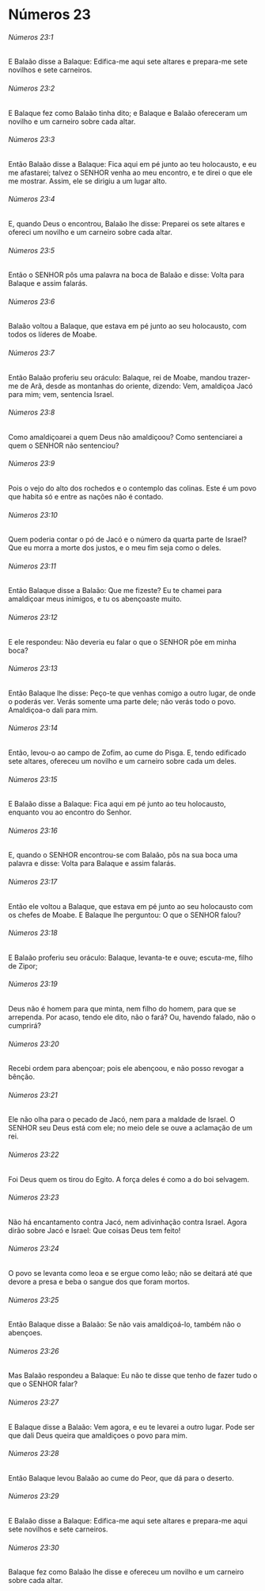 # Números 23

###### Números 23:1

E Balaão disse a Balaque: Edifica-me aqui sete altares e prepara-me sete novilhos e sete carneiros.

###### Números 23:2

E Balaque fez como Balaão tinha dito; e Balaque e Balaão ofereceram um novilho e um carneiro sobre cada altar.

###### Números 23:3

Então Balaão disse a Balaque: Fica aqui em pé junto ao teu holocausto, e eu me afastarei; talvez o SENHOR venha ao meu encontro, e te direi o que ele me mostrar. Assim, ele se dirigiu a um lugar alto.

###### Números 23:4

E, quando Deus o encontrou, Balaão lhe disse: Preparei os sete altares e ofereci um novilho e um carneiro sobre cada altar.

###### Números 23:5

Então o SENHOR pôs uma palavra na boca de Balaão e disse: Volta para Balaque e assim falarás.

###### Números 23:6

Balaão voltou a Balaque, que estava em pé junto ao seu holocausto, com todos os líderes de Moabe.

###### Números 23:7

Então Balaão proferiu seu oráculo: Balaque, rei de Moabe, mandou trazer-me de Arã, desde as montanhas do oriente, dizendo: Vem, amaldiçoa Jacó para mim; vem, sentencia Israel.

###### Números 23:8

Como amaldiçoarei a quem Deus não amaldiçoou? Como sentenciarei a quem o SENHOR não sentenciou?

###### Números 23:9

Pois o vejo do alto dos rochedos e o contemplo das colinas. Este é um povo que habita só e entre as nações não é contado.

###### Números 23:10

Quem poderia contar o pó de Jacó e o número da quarta parte de Israel? Que eu morra a morte dos justos, e o meu fim seja como o deles.

###### Números 23:11

Então Balaque disse a Balaão: Que me fizeste? Eu te chamei para amaldiçoar meus inimigos, e tu os abençoaste muito.

###### Números 23:12

E ele respondeu: Não deveria eu falar o que o SENHOR põe em minha boca?

###### Números 23:13

Então Balaque lhe disse: Peço-te que venhas comigo a outro lugar, de onde o poderás ver. Verás somente uma parte dele; não verás todo o povo. Amaldiçoa-o dali para mim.

###### Números 23:14

Então, levou-o ao campo de Zofim, ao cume do Pisga. E, tendo edificado sete altares, ofereceu um novilho e um carneiro sobre cada um deles.

###### Números 23:15

E Balaão disse a Balaque: Fica aqui em pé junto ao teu holocausto, enquanto vou ao encontro do Senhor.

###### Números 23:16

E, quando o SENHOR encontrou-se com Balaão, pôs na sua boca uma palavra e disse: Volta para Balaque e assim falarás.

###### Números 23:17

Então ele voltou a Balaque, que estava em pé junto ao seu holocausto com os chefes de Moabe. E Balaque lhe perguntou: O que o SENHOR falou?

###### Números 23:18

E Balaão proferiu seu oráculo: Balaque, levanta-te e ouve; escuta-me, filho de Zipor;

###### Números 23:19

Deus não é homem para que minta, nem filho do homem, para que se arrependa. Por acaso, tendo ele dito, não o fará? Ou, havendo falado, não o cumprirá?

###### Números 23:20

Recebi ordem para abençoar; pois ele abençoou, e não posso revogar a bênção.

###### Números 23:21

Ele não olha para o pecado de Jacó, nem para a maldade de Israel. O SENHOR seu Deus está com ele; no meio dele se ouve a aclamação de um rei.

###### Números 23:22

Foi Deus quem os tirou do Egito. A força deles é como a do boi selvagem.

###### Números 23:23

Não há encantamento contra Jacó, nem adivinhação contra Israel. Agora dirão sobre Jacó e Israel: Que coisas Deus tem feito!

###### Números 23:24

O povo se levanta como leoa e se ergue como leão; não se deitará até que devore a presa e beba o sangue dos que foram mortos.

###### Números 23:25

Então Balaque disse a Balaão: Se não vais amaldiçoá-lo, também não o abençoes.

###### Números 23:26

Mas Balaão respondeu a Balaque: Eu não te disse que tenho de fazer tudo o que o SENHOR falar?

###### Números 23:27

E Balaque disse a Balaão: Vem agora, e eu te levarei a outro lugar. Pode ser que dali Deus queira que amaldiçoes o povo para mim.

###### Números 23:28

Então Balaque levou Balaão ao cume do Peor, que dá para o deserto.

###### Números 23:29

E Balaão disse a Balaque: Edifica-me aqui sete altares e prepara-me aqui sete novilhos e sete carneiros.

###### Números 23:30

Balaque fez como Balaão lhe disse e ofereceu um novilho e um carneiro sobre cada altar.

